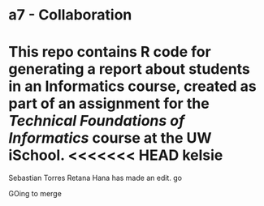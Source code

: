 # a7 - Collaboration
This repo contains R code for generating a report about students in an Informatics course, 
created as part of an assignment for the _Technical Foundations of Informatics_ course at the UW iSchool.
<<<<<<< HEAD
kelsie
=======


Sebastian Torres Retana
Hana has made an edit.
go 

GOing to merge